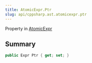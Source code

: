 ```yaml
---
title: AtomicExpr.Ptr
slug: api/cppsharp.ast.atomicexpr.ptr
---
```

Property in [AtomicExpr](/api/cppsharp/ast/atomicexpr)

## Summary



```csharp
public Expr Ptr { get; set; }
```

